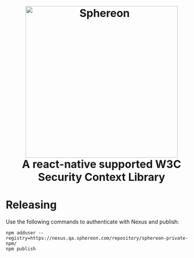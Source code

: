 <h1 align="center">
  <br>
  <a href="https://www.sphereon.com"><img src="https://sphereon.com/content/themes/sphereon/assets/img/logo-wit.svg" alt="Sphereon" width="400"></a>
  <br>
  A react-native supported W3C Security Context Library
  <br>
</h1>

# Releasing
Use the following commands to authenticate with Nexus and publish:
```
npm adduser --registry=https://nexus.qa.sphereon.com/repository/sphereon-private-npm/
npm publish
```